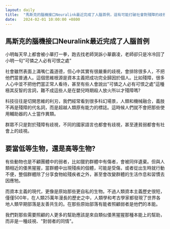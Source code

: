 ```yaml
---
layout: daily
title:  "馬斯克的腦機接口Neuralink最近完成了人腦首例，這有可能打破社會對殘障的歧視"
date:   2024-02-01 10:00:00 +0800
---
```


## 馬斯克的腦機接口Neuralink最近完成了人腦首例
小明每天早上都會被小華打一拳，跑去找老師哭訴小華霸凌，老師卻只是冷冷回了小明一句"可憐之人必有可恨之處"

社會雖然表面上滿嘴仁義道德，但心中其實有很嚴重的歧視，會排除很多人，不把他們當普通人。這個思維根源是資本主義把成功完全歸因於個人。比如殘障，很多人心中並不把他們當正常人看待，甚至有些人會說出"可憐之人必有可恨之處"這種極其反智的言詞，難不成這些人是在嬰兒時期殺人放火所以才殘障嗎?

科技往往是切開思維的利刃，我們經常看到很多科幻場景，人類和機械融合，義肢不再是殘障的代名詞，而是超越人類原有能力的標誌。這時候人們就不會把那些使用輔助器的人士當作異類。

群眾不只是對於殘障有歧視，不同的國家語言也都會有歧視，甚至連貧弱都會有社會上的歧視。

## 要當低等生物，還是高等生物?

有些動物也是不顧團體中的弱者，比如獵豹群體中有傷者，會被同伴遺棄。但與人類相近的倭黑猩猩，當群體中出現殘疾的個體，可能是受傷，或者從出生時就行動不便，整個群體除了分享食物給殘疾者之外，甚至會改變群體的生活作息和習慣去因應牠。

而資本主義的現代，更像是原始那些更自私的生物。不過人類資本主義歷史很短，僅僅500年，在人類25萬年漫長的歷史之中，人類學和考古學家都發現了世界各地人類早期部落是友善共生的。在那些原始部落有能者照顧弱者是他們的本能。

我們對那些需要照顧的人更多的幫助應該是來自類似倭黑猩猩那種本能上的幫助，而非是一種歧視、"對弱者的同情"。
